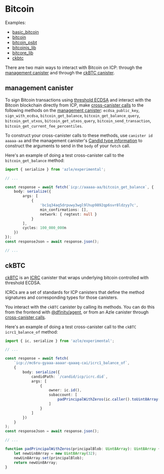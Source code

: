 # Bitcoin

Examples:

- [basic_bitcoin](https://github.com/demergent-labs/azle/tree/main/examples/basic_bitcoin)
- [bitcoin](https://github.com/demergent-labs/azle/tree/main/tests/end_to_end/candid_rpc/class_syntax/bitcoin)
- [bitcoin_psbt](https://github.com/demergent-labs/azle/tree/main/examples/bitcoin_psbt)
- [bitcoinjs_lib](https://github.com/demergent-labs/azle/tree/main/tests/end_to_end/http_server/bitcoinjs_lib)
- [bitcore_lib](https://github.com/demergent-labs/azle/tree/main/tests/end_to_end/http_server/bitcore_lib)
- [ckbtc](https://github.com/demergent-labs/azle/tree/main/examples/ckbtc)

There are two main ways to interact with Bitcoin on ICP: through the [management canister](#management-canister) and through the [ckBTC canister](#ckbtc).

## management canister

To sign Bitcoin transactions using [threshold ECDSA](https://internetcomputer.org/docs/current/developer-docs/smart-contracts/encryption/t-ecdsa) and interact with the Bitcoin blockchain directly from ICP, make [cross-canister calls](./fetch.md) to the following methods on the [management canister](https://internetcomputer.org/docs/current/references/ic-interface-spec#ic-management-canister): `ecdsa_public_key`, `sign_with_ecdsa`, `bitcoin_get_balance`, `bitcoin_get_balance_query`, `bitcoin_get_utxos`, `bitcoin_get_utxos_query`, `bitcoin_send_transaction`, `bitcoin_get_current_fee_percentiles`.

To construct your cross-canister calls to these methods, use `canister id` `aaaaa-aa` and the management canister's [Candid type information](https://internetcomputer.org/docs/current/references/ic-interface-spec#ic-candid) to construct the arguments to send in the `body` of your `fetch` call.

Here's an example of doing a test cross-canister call to the `bitcoin_get_balance` method:

```typescript
import { serialize } from 'azle/experimental';

// ...

const response = await fetch(`icp://aaaaa-aa/bitcoin_get_balance`, {
    body: serialize({
        args: [
            {
                'bc1q34aq5drpuwy3wgl9lhup9892qp6svr8ldzyy7c',
                min_confirmations: [],
                network: { regtest: null }
            }
        ],
        cycles: 100_000_000n
    })
});
const responseJson = await response.json();

// ...
```

## ckBTC

[ckBTC](https://internetcomputer.org/docs/current/developer-docs/multi-chain/bitcoin/ckbtc/overview) is an [ICRC](https://internetcomputer.org/docs/current/references/icrc1-standard) canister that wraps underlying bitcoin controlled with threshold ECDSA.

ICRCs are a set of standards for ICP canisters that define the method signatures and corresponding types for those canisters.

You interact with the `ckBTC` canister by calling its methods. You can do this from the frontend with [@dfinity/agent](https://www.npmjs.com/package/@dfinity/agent), or from an Azle canister through [cross-canister calls](./fetch.md).

Here's an example of doing a test cross-canister call to the `ckBTC` `icrc1_balance_of` method:

```typescript
import { ic, serialize } from 'azle/experimental';

// ...

const response = await fetch(
    `icp://mc6ru-gyaaa-aaaar-qaaaq-cai/icrc1_balance_of`,
    {
        body: serialize({
            candidPath: `/candid/icp/icrc.did`,
            args: [
                {
                    owner: ic.id(),
                    subaccount: [
                        padPrincipalWithZeros(ic.caller().toUint8Array())
                    ]
                }
            ]
        })
    }
);
const responseJson = await response.json();

// ...

function padPrincipalWithZeros(principalBlob: Uint8Array): Uint8Array {
    let newUin8Array = new Uint8Array(32);
    newUin8Array.set(principalBlob);
    return newUin8Array;
}
```
